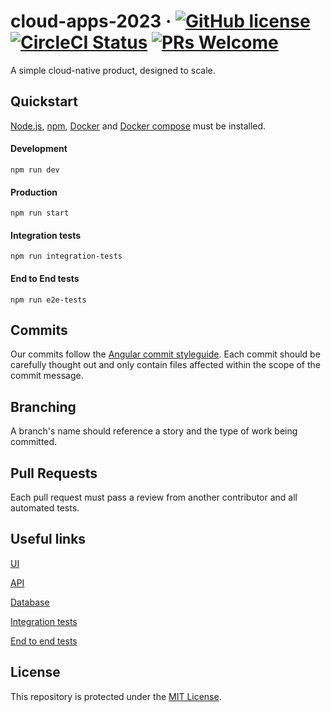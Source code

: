 # cloud-apps-2023 &middot; [![GitHub license](https://img.shields.io/badge/license-MIT-blue.svg)](https://github.com/facebook/react/blob/master/LICENSE) [![CircleCI Status](https://circleci.com/gh/escobard/cloud-apps-2023.svg?style=shield&circle-token=44b8bfb398b6a0882a7ba006c3643dc12c38e81d)](https://app.circleci.com/pipelines/github/escobard/cloud-apps-2023) [![PRs Welcome](https://img.shields.io/badge/PRs-welcome-brightgreen.svg)](https://github.com/escobard/cloud-apps-2023#pull-requests) 


A simple cloud-native product, designed to scale.
  
## Quickstart

[Node.js](https://nodejs.org/en/), [npm](https://www.npmjs.com/), [Docker](https://www.docker.com/) and [Docker compose](https://docs.docker.com/compose/) must be installed.
        
#### Development        
 `npm run dev`            
  
#### Production        
 `npm run start`   
 
#### Integration tests

`npm run integration-tests`

#### End to End tests

`npm run e2e-tests`

## Commits

Our commits follow the [Angular commit styleguide](https://gist.github.com/brianclements/841ea7bffdb01346392c). Each commit should be carefully thought out and only contain files affected within the scope of the commit message.

## Branching

A branch's name should reference a story and the type of work being committed.

## Pull Requests

Each pull request must pass a review from another contributor and all automated tests.

## Useful links

[UI](https://github.com/escobard/cloud-apps-2023/blob/main/client/ui)

[API](https://github.com/escobard/cloud-apps-2023/blob/main/server/graphql)

[Database](https://github.com/escobard/cloud-apps-2023/tree/main/server/postgres)

[Integration tests](https://github.com/escobard/cloud-apps-2023/tree/main/server/tests)

[End to end tests](https://github.com/escobard/cloud-apps-2023/tree/main/client/tests)

## License

This repository is protected under the [MIT License](https://choosealicense.com/licenses/mit/).
